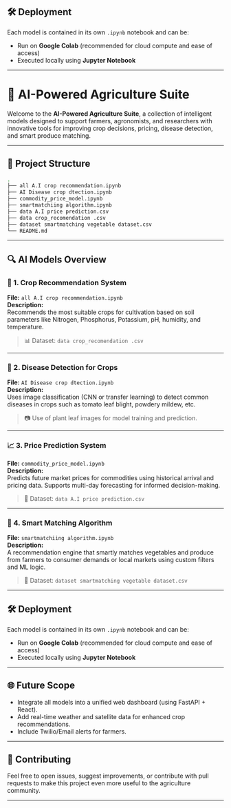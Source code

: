 ## 🛠 Deployment
Each model is contained in its own `.ipynb` notebook and can be:
- Run on **Google Colab** (recommended for cloud compute and ease of access)
- Executed locally using **Jupyter Notebook**

---

# 🌾 AI-Powered Agriculture Suite

Welcome to the **AI-Powered Agriculture Suite**, a collection of intelligent models designed to support farmers, agronomists, and researchers with innovative tools for improving crop decisions, pricing, disease detection, and smart produce matching.

---

## 📁 Project Structure

```bash
.
├── all A.I crop recommendation.ipynb
├── AI Disease crop dtection.ipynb
├── commodity_price_model.ipynb
├── smartmatchiing algorithm.ipynb
├── data A.I price prediction.csv
├── data crop_recomendation .csv
├── dataset smartmatching vegetable dataset.csv
└── README.md
```

---

## 🔍 AI Models Overview

### 🌱 1. Crop Recommendation System
**File:** `all A.I crop recommendation.ipynb`  
**Description:**  
Recommends the most suitable crops for cultivation based on soil parameters like Nitrogen, Phosphorus, Potassium, pH, humidity, and temperature.

> 📊 Dataset: `data crop_recomendation .csv`

---

### 🧪 2. Disease Detection for Crops  
**File:** `AI Disease crop dtection.ipynb`  
**Description:**  
Uses image classification (CNN or transfer learning) to detect common diseases in crops such as tomato leaf blight, powdery mildew, etc.

> 📷 Use of plant leaf images for model training and prediction.

---

### 📈 3. Price Prediction System  
**File:** `commodity_price_model.ipynb`  
**Description:**  
Predicts future market prices for commodities using historical arrival and pricing data. Supports multi-day forecasting for informed decision-making.

> 📂 Dataset: `data A.I price prediction.csv`

---

### 🔄 4. Smart Matching Algorithm  
**File:** `smartmatchiing algorithm.ipynb`  
**Description:**  
A recommendation engine that smartly matches vegetables and produce from farmers to consumer demands or local markets using custom filters and ML logic.

> 📂 Dataset: `dataset smartmatching vegetable dataset.csv`

---

## 🛠 Deployment
Each model is contained in its own `.ipynb` notebook and can be:
- Run on **Google Colab** (recommended for cloud compute and ease of access)
- Executed locally using **Jupyter Notebook**

---

## 🌐 Future Scope
- Integrate all models into a unified web dashboard (using FastAPI + React).
- Add real-time weather and satellite data for enhanced crop recommendations.
- Include Twilio/Email alerts for farmers.

---

## 🤝 Contributing
Feel free to open issues, suggest improvements, or contribute with pull requests to make this project even more useful to the agriculture community.

---
